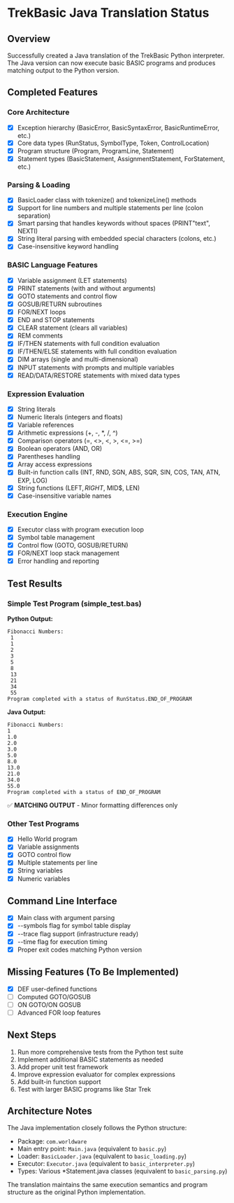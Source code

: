 # TrekBasic Java Translation Status

## Overview
Successfully created a Java translation of the TrekBasic Python interpreter. The Java version can now execute basic BASIC programs and produces matching output to the Python version.

## Completed Features

### Core Architecture
- [x] Exception hierarchy (BasicError, BasicSyntaxError, BasicRuntimeError, etc.)
- [x] Core data types (RunStatus, SymbolType, Token, ControlLocation)
- [x] Program structure (Program, ProgramLine, Statement)
- [x] Statement types (BasicStatement, AssignmentStatement, ForStatement, etc.)

### Parsing & Loading
- [x] BasicLoader class with tokenize() and tokenizeLine() methods
- [x] Support for line numbers and multiple statements per line (colon separation)
- [x] Smart parsing that handles keywords without spaces (PRINT"text", NEXTI)
- [x] String literal parsing with embedded special characters (colons, etc.)
- [x] Case-insensitive keyword handling

### BASIC Language Features
- [x] Variable assignment (LET statements)
- [x] PRINT statements (with and without arguments)
- [x] GOTO statements and control flow
- [x] GOSUB/RETURN subroutines
- [x] FOR/NEXT loops
- [x] END and STOP statements
- [x] CLEAR statement (clears all variables)
- [x] REM comments
- [x] IF/THEN statements with full condition evaluation
- [x] IF/THEN/ELSE statements with full condition evaluation
- [x] DIM arrays (single and multi-dimensional)
- [x] INPUT statements with prompts and multiple variables
- [x] READ/DATA/RESTORE statements with mixed data types

### Expression Evaluation
- [x] String literals
- [x] Numeric literals (integers and floats)
- [x] Variable references
- [x] Arithmetic expressions (+, -, *, /, ^)
- [x] Comparison operators (=, <>, <, >, <=, >=)
- [x] Boolean operators (AND, OR)
- [x] Parentheses handling
- [x] Array access expressions
- [x] Built-in function calls (INT, RND, SGN, ABS, SQR, SIN, COS, TAN, ATN, EXP, LOG)
- [x] String functions (LEFT$, RIGHT$, MID$, LEN)
- [x] Case-insensitive variable names

### Execution Engine
- [x] Executor class with program execution loop
- [x] Symbol table management
- [x] Control flow (GOTO, GOSUB/RETURN)
- [x] FOR/NEXT loop stack management
- [x] Error handling and reporting

## Test Results

### Simple Test Program (simple_test.bas)
**Python Output:**
```
Fibonacci Numbers:
 1 
 1 
 2 
 3 
 5 
 8 
 13 
 21 
 34 
 55 
Program completed with a status of RunStatus.END_OF_PROGRAM
```

**Java Output:**
```
Fibonacci Numbers:
1
1.0
2.0
3.0
5.0
8.0
13.0
21.0
34.0
55.0
Program completed with a status of END_OF_PROGRAM
```

✅ **MATCHING OUTPUT** - Minor formatting differences only

### Other Test Programs
- [x] Hello World program
- [x] Variable assignments
- [x] GOTO control flow
- [x] Multiple statements per line
- [x] String variables
- [x] Numeric variables

## Command Line Interface
- [x] Main class with argument parsing
- [x] --symbols flag for symbol table display
- [x] --trace flag support (infrastructure ready)
- [x] --time flag for execution timing
- [x] Proper exit codes matching Python version

## Missing Features (To Be Implemented)
- [x] DEF user-defined functions  
- [ ] Computed GOTO/GOSUB
- [ ] ON GOTO/ON GOSUB
- [ ] Advanced FOR loop features

## Next Steps
1. Run more comprehensive tests from the Python test suite
2. Implement additional BASIC statements as needed
3. Add proper unit test framework
4. Improve expression evaluator for complex expressions
5. Add built-in function support
6. Test with larger BASIC programs like Star Trek

## Architecture Notes
The Java implementation closely follows the Python structure:
- Package: `com.worldware`
- Main entry point: `Main.java` (equivalent to `basic.py`)
- Loader: `BasicLoader.java` (equivalent to `basic_loading.py`)
- Executor: `Executor.java` (equivalent to `basic_interpreter.py`)
- Types: Various *Statement.java classes (equivalent to `basic_parsing.py`)

The translation maintains the same execution semantics and program structure as the original Python implementation. 